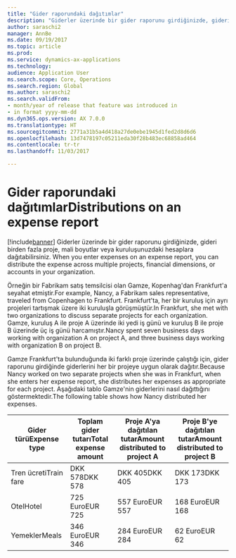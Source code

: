 ```yaml
---
title: "Gider raporundaki dağıtımlar"
description: "Giderler üzerinde bir gider raporunu girdiğinizde, gideri birden fazla proje, tüzel kişilikler veya kuruluşunuzdaki hesaplara dağıtabilirsiniz."
author: saraschi2
manager: AnnBe
ms.date: 09/19/2017
ms.topic: article
ms.prod: 
ms.service: dynamics-ax-applications
ms.technology: 
audience: Application User
ms.search.scope: Core, Operations
ms.search.region: Global
ms.author: saraschi2
ms.search.validFrom:
- month/year of release that feature was introduced in
- in format yyyy-mm-dd
ms.dyn365.ops.version: AX 7.0.0
ms.translationtype: HT
ms.sourcegitcommit: 2771a31b5a4d418a27de0ebe1945d1fed2d8d6d6
ms.openlocfilehash: 13d7478197c05211eda30f28b483ec68858ad464
ms.contentlocale: tr-tr
ms.lasthandoff: 11/03/2017

---
```


# <a name="distributions-on-an-expense-report"></a><span data-ttu-id="d28da-103">Gider raporundaki dağıtımlar</span><span class="sxs-lookup"><span data-stu-id="d28da-103">Distributions on an expense report</span></span>

[!include[banner](../includes/banner.md)]<span data-ttu-id="d28da-104"> Giderler üzerinde bir gider raporunu girdiğinizde, gideri birden fazla proje, mali boyutlar veya kuruluşunuzdaki hesaplara dağıtabilirsiniz.</span><span class="sxs-lookup"><span data-stu-id="d28da-104"> When you enter expenses on an expense report, you can distribute the expense across multiple projects, financial dimensions, or accounts in your organization.</span></span>

<span data-ttu-id="d28da-105">Örneğin bir Fabrikam satış temsilcisi olan Gamze, Kopenhag'dan Frankfurt'a seyahat etmiştir.</span><span class="sxs-lookup"><span data-stu-id="d28da-105">For example, Nancy, a Fabrikam sales representative, traveled from Copenhagen to Frankfurt.</span></span> <span data-ttu-id="d28da-106">Frankfurt'ta, her bir kuruluş için ayrı projeleri tartışmak üzere iki kuruluşla görüşmüştür.</span><span class="sxs-lookup"><span data-stu-id="d28da-106">In Frankfurt, she met with two organizations to discuss separate projects for each organization.</span></span> <span data-ttu-id="d28da-107">Gamze, kuruluş A ile proje A üzerinde iki yedi iş günü ve kuruluş B ile proje B üzerinde üç iş günü harcamıştır.</span><span class="sxs-lookup"><span data-stu-id="d28da-107">Nancy spent seven business days working with organization A on project A, and three business days working with organization B on project B.</span></span>

<span data-ttu-id="d28da-108">Gamze Frankfurt'ta bulunduğunda iki farklı proje üzerinde çalıştığı için, gider raporunu girdiğinde giderlerini her bir projeye uygun olarak dağıtır.</span><span class="sxs-lookup"><span data-stu-id="d28da-108">Because Nancy worked on two separate projects when she was in Frankfurt, when she enters her expense report, she distributes her expenses as appropriate for each project.</span></span> <span data-ttu-id="d28da-109">Aşağıdaki tablo Gamze'nin giderlerini nasıl dağıttığını göstermektedir.</span><span class="sxs-lookup"><span data-stu-id="d28da-109">The following table shows how Nancy distributed her expenses.</span></span>

| <span data-ttu-id="d28da-110">**Gider türü**</span><span class="sxs-lookup"><span data-stu-id="d28da-110">**Expense type**</span></span> | <span data-ttu-id="d28da-111">**Toplam gider tutarı**</span><span class="sxs-lookup"><span data-stu-id="d28da-111">**Total expense amount**</span></span> | <span data-ttu-id="d28da-112">**Proje A'ya dağıtılan tutar**</span><span class="sxs-lookup"><span data-stu-id="d28da-112">**Amount distributed to project A**</span></span> | <span data-ttu-id="d28da-113">**Proje B'ye dağıtılan tutar**</span><span class="sxs-lookup"><span data-stu-id="d28da-113">**Amount distributed to project B**</span></span> |
|------------------|--------------------------|-------------------------------------|-------------------------------------|
| <span data-ttu-id="d28da-114">Tren ücreti</span><span class="sxs-lookup"><span data-stu-id="d28da-114">Train fare</span></span>       | <span data-ttu-id="d28da-115">DKK 578</span><span class="sxs-lookup"><span data-stu-id="d28da-115">DKK 578</span></span>                  | <span data-ttu-id="d28da-116">DKK 405</span><span class="sxs-lookup"><span data-stu-id="d28da-116">DKK 405</span></span>                             | <span data-ttu-id="d28da-117">DKK 173</span><span class="sxs-lookup"><span data-stu-id="d28da-117">DKK 173</span></span>                             |
| <span data-ttu-id="d28da-118">Otel</span><span class="sxs-lookup"><span data-stu-id="d28da-118">Hotel</span></span>            | <span data-ttu-id="d28da-119">725 Euro</span><span class="sxs-lookup"><span data-stu-id="d28da-119">EUR 725</span></span>                  | <span data-ttu-id="d28da-120">557 Euro</span><span class="sxs-lookup"><span data-stu-id="d28da-120">EUR 557</span></span>                             | <span data-ttu-id="d28da-121">168 Euro</span><span class="sxs-lookup"><span data-stu-id="d28da-121">EUR 168</span></span>                             |
| <span data-ttu-id="d28da-122">Yemekler</span><span class="sxs-lookup"><span data-stu-id="d28da-122">Meals</span></span>            | <span data-ttu-id="d28da-123">346 Euro</span><span class="sxs-lookup"><span data-stu-id="d28da-123">EUR 346</span></span>                  | <span data-ttu-id="d28da-124">284 Euro</span><span class="sxs-lookup"><span data-stu-id="d28da-124">EUR 284</span></span>                             | <span data-ttu-id="d28da-125">62 Euro</span><span class="sxs-lookup"><span data-stu-id="d28da-125">EUR 62</span></span>                              |

